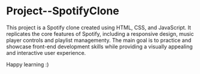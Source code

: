 # Project--SpotifyClone
This project is a Spotify clone created using HTML, CSS, and JavaScript. 
It replicates the core features of Spotify, including a responsive design, music player controls and playlist managementy.
The main goal is to practice and showcase front-end development skills while providing a visually appealing and interactive user experience.


Happy learning :)




